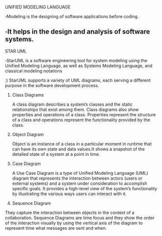 UNIFIED MODELING LANGUAGE

▫️Modeling is the designing of software applications before coding.

▫️It helps in the design and analysis of software systems.
-----------------------------------------------------------------------------------------------------------------------------------------------------------------------------------------

STAR UML 

▫️StarUML is a software engineering tool for system modeling using the Unified Modeling Language, as well as Systems Modeling Language, and classical modeling notations

:) StarUML supports a variety of UML diagrams, each serving a different purpose in the software development process.

1. Class Diagrams

   A class diagram describes a system’s classes and the static relationships that exist among them. Class diagrams also show properties and operations of a class. Properties represent the structure of a class and operations    represent the functionality provided by the class.

2. Object Diagram

   Object is an instance of a class in a particular moment in runtime that can have its own state and data values.It shows a snapshot of the detailed state of a system at a point in time.

3. Case Diagram
   
   A Use Case Diagram is a type of Unified Modeling Language (UML) diagram that represents the interaction between actors (users or external systems) and a system under consideration to accomplish specific goals. It            provides a high-level view of the system’s functionality by illustrating the various ways users can interact with it.

4. Sequence Diagram

They capture the interaction between objects in the context of a collaboration. Sequence Diagrams are time focus and they show the order of the interaction visually by using the vertical axis of the diagram to represent time what messages are sent and when. 
